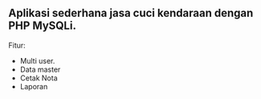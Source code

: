 Aplikasi sederhana jasa cuci kendaraan dengan PHP MySQLi.
---
Fitur:
- Multi user.
- Data master
- Cetak Nota
- Laporan

